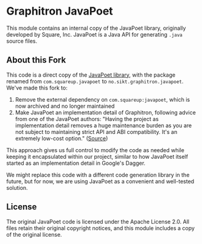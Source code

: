 # Graphitron JavaPoet

This module contains an internal copy of the JavaPoet library, originally developed by Square, Inc. JavaPoet is a Java API for generating `.java` source files.

## About this Fork

This code is a direct copy of the [JavaPoet library](https://github.com/square/javapoet), with the package renamed from `com.squareup.javapoet` to `no.sikt.graphitron.javapoet`. We've made this fork to:

1. Remove the external dependency on `com.squareup:javapoet`, which is now archived and no longer maintained
2. Make JavaPoet an implementation detail of Graphitron, following advice from one of the JavaPoet authors: "Having the project as implementation detail removes a huge maintenance burden as you are not subject to maintaining strict API and ABI compatibility. It's an extremely low-cost option." ([Source](https://github.com/square/javapoet/discussions/866#discussioncomment-2137839))

This approach gives us full control to modify the code as needed while keeping it encapsulated within our project, similar to how JavaPoet itself started as an implementation detail in Google's Dagger.

We might replace this code with a different code generation library in the future, but for now, we are using JavaPoet as a convenient and well-tested solution.

## License

The original JavaPoet code is licensed under the Apache License 2.0. All files retain their original copyright notices, and this module includes a copy of the original license.